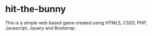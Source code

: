 # hit-the-bunny
This is a simple web based game created using HTML5, CSS3, PHP, Javascript, Jquery and Bootstrap.
